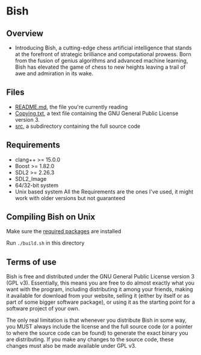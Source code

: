 # Bish
## Overview
- Introducing Bish, a cutting-edge chess artificial intelligence that stands at the forefront of strategic brilliance and computational prowess. Born from the fusion of genius algorithms and advanced machine learning, Bish has elevated the game of chess to new heights leaving a trail of awe and admiration in its wake.
## Files
- [README.md](#files), the file you're currently reading
- [Copying.txt](Copying.txt), a text file containing the GNU General Public License version 3.
- [src](src), a subdirectory containing the full source code
## Requirements
- clang++ >= 15.0.0
- Boost >= 1.82.0
- SDL2 >= 2.26.3
- SDL2_Image
- 64/32-bit system
- Unix based system
All the Requirements are the ones I've used, it might work with older versions but not guaranteed
## Compiling Bish on Unix
Make sure the [required packages](#requirements) are installed

Run `./build.sh` in this directory

## Terms of use
Bish is free and distributed under the GNU General Public License version 3 (GPL v3). Essentially, this means you are free to do almost exactly what you want with the program, including distributing it among your friends, making it available for download from your website, selling it (either by itself or as part of some bigger software package), or using it as the starting point for a software project of your own.

The only real limitation is that whenever you distribute Bish in some way, you MUST always include the license and the full source code (or a pointer to where the source code can be found) to generate the exact binary you are distributing. If you make any changes to the source code, these changes must also be made available under GPL v3.

